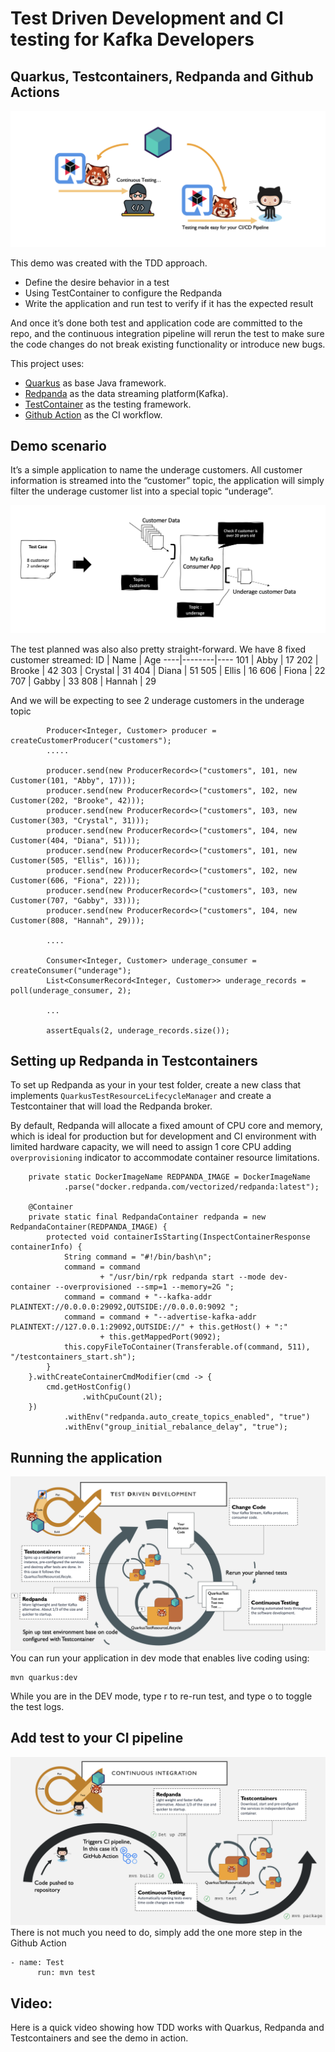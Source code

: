 # Test Driven Development and CI testing for Kafka Developers
## Quarkus, Testcontainers, Redpanda and Github Actions

![Hero](images/hero.png)

This demo was created with the TDD approach. 

- Define the desire behavior in a test
- Using TestContainer to configure the Redpanda
- Write the application and run test to verify if it has the expected result

And once it’s done both test and application code are committed to the repo, and the continuous integration pipeline will rerun the test to make sure the code changes do not break existing functionality or introduce new bugs. 


This project uses: 
- [Quarkus](https://quarkus.io/) as base Java framework.
- [Redpanda](https://redpanda.com/) as the data streaming platform(Kafka).
- [TestContainer](https://www.atomicjar.com/) as the testing framework.
- [Github Action](https://github.com/features/actions) as the CI workflow.


## Demo scenario
It’s a simple application to name the underage customers. All customer information is streamed into the “customer” topic, the application will simply filter the underage customer list into a special topic “underage”. 

![Demo scenario](images/demo-scenario.png)

The test planned was also also pretty straight-forward. We have 8 fixed customer streamed:
ID | Name | Age
----|--------|----
101 | Abby | 17
202 | Brooke | 42
303 | Crystal | 31
404 | Diana | 51
505 | Ellis | 16
606 | Fiona | 22
707 | Gabby | 33
808 | Hannah | 29

And we will be expecting to see 2 underage customers in the underage topic
        
```
        Producer<Integer, Customer> producer = createCustomerProducer("customers");
        ..... 
             
        producer.send(new ProducerRecord<>("customers", 101, new Customer(101, "Abby", 17)));
        producer.send(new ProducerRecord<>("customers", 102, new Customer(202, "Brooke", 42)));
        producer.send(new ProducerRecord<>("customers", 103, new Customer(303, "Crystal", 31)));
        producer.send(new ProducerRecord<>("customers", 104, new Customer(404, "Diana", 51)));
        producer.send(new ProducerRecord<>("customers", 101, new Customer(505, "Ellis", 16)));
        producer.send(new ProducerRecord<>("customers", 102, new Customer(606, "Fiona", 22)));
        producer.send(new ProducerRecord<>("customers", 103, new Customer(707, "Gabby", 33)));
        producer.send(new ProducerRecord<>("customers", 104, new Customer(808, "Hannah", 29)));
        
        ....

        Consumer<Integer, Customer> underage_consumer = createConsumer("underage");
        List<ConsumerRecord<Integer, Customer>> underage_records = poll(underage_consumer, 2);
        
        ...
        
        assertEquals(2, underage_records.size());
```

## Setting up Redpanda in Testcontainers 

To set up Redpanda as your in your test folder, create a new class that implements `QuarkusTestResourceLifecycleManager` and create a Testcontainer that will load the Redpanda broker. 

By default, Redpanda will allocate a fixed amount of CPU core and memory, which is ideal for production but for development and CI environment with limited hardware capacity, we will need to assign 1 core CPU adding `overprovisioning` indicator to accommodate container resource limitations.

```
    private static DockerImageName REDPANDA_IMAGE = DockerImageName
            .parse("docker.redpanda.com/vectorized/redpanda:latest");

    @Container
    private static final RedpandaContainer redpanda = new RedpandaContainer(REDPANDA_IMAGE) {
        protected void containerIsStarting(InspectContainerResponse containerInfo) {
            String command = "#!/bin/bash\n";
            command = command
                    + "/usr/bin/rpk redpanda start --mode dev-container --overprovisioned --smp=1 --memory=2G ";
            command = command + "--kafka-addr PLAINTEXT://0.0.0.0:29092,OUTSIDE://0.0.0.0:9092 ";
            command = command + "--advertise-kafka-addr PLAINTEXT://127.0.0.1:29092,OUTSIDE://" + this.getHost() + ":"
                    + this.getMappedPort(9092);
            this.copyFileToContainer(Transferable.of(command, 511), "/testcontainers_start.sh");
        }
    }.withCreateContainerCmdModifier(cmd -> {
        cmd.getHostConfig()
                .withCpuCount(2l);
    })
            .withEnv("redpanda.auto_create_topics_enabled", "true")
            .withEnv("group_initial_rebalance_delay", "true");
```

## Running the application 

![TDD](images/tdd.png)
You can run your application in dev mode that enables live coding using:

```
mvn quarkus:dev
```
While you are in the DEV mode, type r to re-run test, and type o to toggle the test logs. 




## Add test to your CI pipeline

![CI](images/ci.png)
There is not much you need to do, simply add the one more step in the Github Action

```
- name: Test 
      run: mvn test
```

## Video:
Here is a quick video showing how TDD works with Quarkus, Redpanda and Testcontainers and see the demo in action.